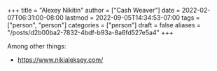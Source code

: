 +++
title = "Alexey Nikitin"
author = ["Cash Weaver"]
date = 2022-02-07T06:31:00-08:00
lastmod = 2022-09-05T14:34:53-07:00
tags = ["person", "person"]
categories = ["person"]
draft = false
aliases = "/posts/d2b00ba2-7832-4bdf-b93a-8a6fd527e5a4"
+++

Among other things:

-   <https://www.nikialeksey.com/>

